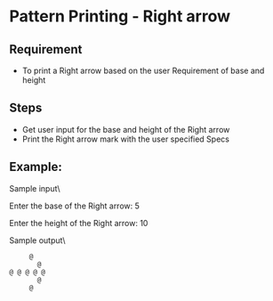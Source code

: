 # Pattern Printing - Right arrow 

## Requirement
- To print a Right arrow based on the user Requirement of  base and height

## Steps
- Get user input for the base and height of the Right arrow
- Print the Right arrow mark with the user specified Specs

## Example:
Sample input\

Enter the base of the Right arrow: 5 

Enter the height of the Right arrow: 10 

Sample output\

```
     @   
       @ 
@ @ @ @ @    
       @ 
     @   
```





